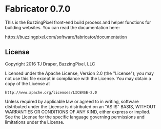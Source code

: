 # Fabricator 0.7.0

This is the BuzzingPixel front-end build process and helper functions for building websites. You can read the documentation here:

https://buzzingpixel.com/software/fabricator/documentation

## License

Copyright 2016 TJ Draper, BuzzingPixel, LLC

Licensed under the Apache License, Version 2.0 (the "License");
you may not use this file except in compliance with the License.
You may obtain a copy of the License at

	http://www.apache.org/licenses/LICENSE-2.0

Unless required by applicable law or agreed to in writing, software
distributed under the License is distributed on an "AS IS" BASIS,
WITHOUT WARRANTIES OR CONDITIONS OF ANY KIND, either express or implied.
See the License for the specific language governing permissions and
limitations under the License.
